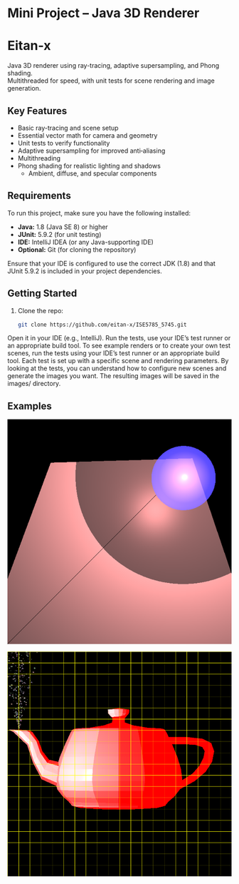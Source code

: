 # Mini Project – Java 3D Renderer
# Eitan-x
Java 3D renderer using ray-tracing, adaptive supersampling, and Phong shading.  
Multithreaded for speed, with unit tests for scene rendering and image generation.

## Key Features
- Basic ray-tracing and scene setup
- Essential vector math for camera and geometry
- Unit tests to verify functionality
- Adaptive supersampling for improved anti‑aliasing
- Multithreading
- Phong shading for realistic lighting and shadows
  - Ambient, diffuse, and specular components  
  

## Requirements

To run this project, make sure you have the following installed:

- **Java:** 1.8 (Java SE 8) or higher
- **JUnit:** 5.9.2 (for unit testing)
- **IDE:** IntelliJ IDEA (or any Java-supporting IDE)
- **Optional:** Git (for cloning the repository)

Ensure that your IDE is configured to use the correct JDK (1.8) and that JUnit 5.9.2 is included in your project dependencies.

## Getting Started
1. Clone the repo:
    ```bash
   git clone https://github.com/eitan-x/ISE5785_5745.git
Open it in your IDE (e.g., IntelliJ).
Run the tests, use your IDE’s test runner or an appropriate build tool.
To see example renders or to create your own test scenes, run the tests using your IDE’s test runner or an appropriate build tool.
Each test is set up with a specific scene and rendering parameters.
By looking at the tests, you can understand how to configure new scenes and generate the images you want.
The resulting images will be saved in the images/ directory.


## Examples 
![Sample Render](images/refractionShadow.png)

![Sample Render](images/teapot2.png)
